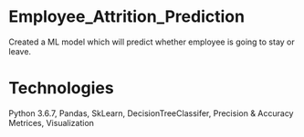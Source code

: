 # Employee_Attrition_Prediction
Created a ML model which will predict whether employee is going to stay or leave.

# Technologies
Python 3.6.7, Pandas, SkLearn, DecisionTreeClassifer, Precision & Accuracy Metrices, Visualization
